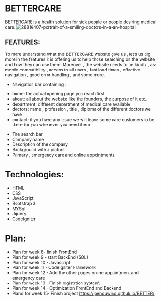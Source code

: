 # BETTERCARE
BETTERCARE is a health solution for sick people or people desiring medical care.
![28816407-portrait-of-a-smiling-doctors-in-a-an-hospital](https://user-images.githubusercontent.com/56625851/68460451-e4538f80-0242-11ea-9d84-4172355dbd83.jpg)

## FEATURES:
To more understand what this BETTERCARE  website give us , let’s us dig more in the features it is offering us to help those searching on the website and how they can use them. Moreover , the website needs to be kindly , as: mobile compatibility , access to all users ,  fast load times ,  effective navigation , good error handling , and some more.
* Navigation bar containing :
 - home: the actual opening page you reach first          
  -  about: all about the website like the founders, the purpose of it etc..         
  - department: different department of medical care available                     
  - doctors: name , profession , title , diploma of the different doctors we have  
 - contact: if you have any issue we will leave some care customers to be there for you whenever you need them
* The search bar
* Company name 
* Description of the company
* Background with a picture
* Primary , emergency care and online appointments.

# Technologies:
* HTML
* CSS
* JavaScript
* Bootstrap 3
* MYSql
* Jquery
* CodeIgniter

# Plan:
* Plan for week 8- finish FrontEnd
* Plan for week 9 - start BackEnd (SQL)
* Plan for week 10 - Javascript
* Plan for week 11 - CodeIgniter Framework
* Plan for week 12 - Add the other pages online appointment and emergency care
* Plan for week 13 - Finish registrtion system\
* Plan for week 14 - Optimization FrontEnd and Backend
* Pland for week 15- Finish project
 https://joenduwind.github.io/BETTER/

